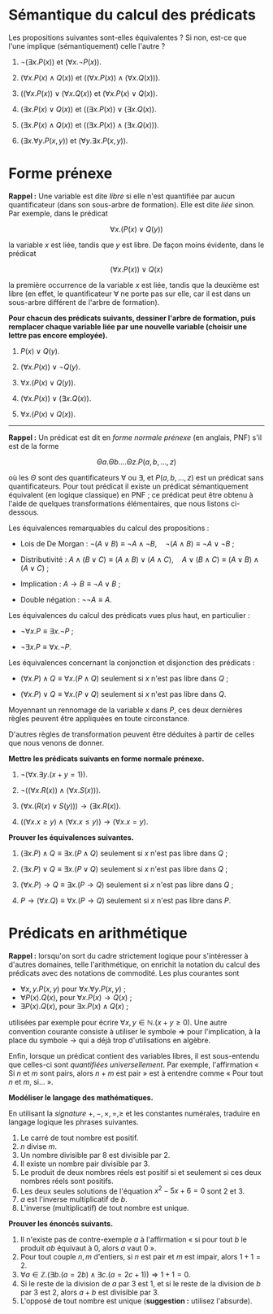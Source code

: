 # Sémantique du calcul des prédicats

Les propositions suivantes sont-elles équivalentes ? Si non, est-ce que l'une
implique (sémantiquement) celle l'autre ?

1. $\neg(\exists x. P(x))$ et $(\forall x. \neg P(x))$.

1. $(\forall x. P(x) \wedge Q(x))$ et $((\forall x. P(x)) \wedge (\forall x. Q(x)))$.

1. $((\forall x. P(x)) \vee (\forall x. Q(x))$ et $(\forall x. P(x) \vee Q(x))$.

1. $(\exists x. P(x) \vee Q(x))$ et $((\exists x. P(x)) \vee (\exists x. Q(x))$.

1. $(\exists x. P(x) \wedge Q(x))$ et $((\exists x. P(x)) \wedge (\exists x. Q(x)))$.

1. $(\exists x. \forall y. P(x,y))$ et $(\forall y. \exists x. P(x,y))$.


# Forme prénexe

**Rappel :** Une variable est dite *libre* si elle n'est quantifiée par aucun quantificateur (dans son sous-arbre de formation). Elle est dite *liée* sinon. Par exemple, dans le prédicat

$$\forall x. (P(x) \vee Q(y))$$

la variable $x$ est liée, tandis que $y$ est libre. De façon moins évidente, dans le prédicat

$$(\forall x. P(x)) \vee Q(x)$$

la première occurrence de la variable $x$ est liée, tandis que la deuxième est libre (en effet, le quantificateur $\forall$ ne porte pas sur elle, car il est dans un sous-arbre différent de l'arbre de formation).

**Pour chacun des prédicats suivants, dessiner l'arbre de formation, puis remplacer chaque variable liée par une nouvelle variable (choisir une lettre pas encore employée).**

1. $P(x) \vee Q(y)$.

1. $(\forall x. P(x)) \vee \neg Q(y)$.

1. $\forall x. (P(x) \vee Q(y))$.

1. $(\forall x. P(x)) \vee (\exists x. Q(x))$.

1. $\forall x. (P(x) \vee Q(x))$.

----

**Rappel :** Un prédicat est dit en *forme normale prénexe* (en anglais, PNF) s'il est de la forme

$$\Theta a. \Theta b. \dots \Theta z. P(a,b,\dots,z)$$

où les $\Theta$ sont des quantificateurs $\forall$ ou $\exists$, et $P(a,b,\dots,z)$ est un prédicat sans quantificateurs. Pour tout prédicat il existe un prédicat sémantiquement équivalent (en logique classique) en PNF ; ce prédicat peut être obtenu à l'aide de quelques transformations élémentaires, que nous listons ci-dessous.

Les équivalences remarquables du calcul des propositions :

- Lois de De Morgan : $\neg (A \vee B) \equiv \neg A \wedge \neg B, \quad \neg (A \wedge B) \equiv \neg A \vee \neg B$ ;

- Distributivité : $A \wedge (B \vee C) \equiv (A \wedge B) \vee (A \wedge C), \quad A \vee (B \wedge C) \equiv (A \vee B) \wedge (A \vee C)$ ;

- Implication : $A \to B \equiv \neg A \vee B$ ;

- Double négation : $\neg\neg A \equiv A$.


Les équivalences du calcul des prédicats vues plus haut, en particulier :

- $\neg\forall x.P \equiv \exists x.\neg P$ ;

- $\neg\exists x.P \equiv \forall x.\neg P$.


Les équivalences concernant la conjonction et disjonction des prédicats :

- $(\forall x. P) \wedge Q \equiv \forall x. (P \wedge Q)$ seulement si $x$ n'est pas libre dans $Q$ ;

- $(\forall x. P) \vee Q \equiv \forall x. (P \vee Q)$ seulement si $x$ n'est pas libre dans $Q$.

Moyennant un rennomage de la variable $x$ dans $P$, ces deux dernières règles peuvent être appliquées en toute circonstance.

D'autres règles de transformation peuvent être déduites à partir de celles que nous venons de donner.


**Mettre les prédicats suivants en forme normale prénexe.**

1. $\neg (\forall x. \exists y. (x + y = 1))$.

1. $\neg((\forall x. R(x)) \wedge (\forall x. S(x)))$.

1. $(\forall x. (R(x) \vee S(y))) \to (\exists x. R(x))$.

1. $((\forall x. x \ge y) \wedge (\forall x. x \le y)) \to (\forall x. x = y)$.


**Prouver les équivalences suivantes.**

1. $(\exists x. P) \wedge Q \equiv \exists x. (P \wedge Q)$ seulement si $x$ n'est pas libre dans $Q$ ;

1. $(\exists x. P) \vee Q \equiv \exists x. (P \vee Q)$ seulement si $x$ n'est pas libre dans $Q$ ;

1. $(\forall x. P) \to Q \equiv \exists x. (P \to Q)$ seulement si $x$ n'est pas libre dans $Q$ ;

1. $P \to (\forall x. Q) \equiv \forall x. (P \to Q)$ seulement si $x$ n'est pas libre dans $P$.


# Prédicats en arithmétique

**Rappel :** lorsqu'on sort du cadre strictement logique pour s'intéresser à d'autres domaines, telle l'arithmétique, on enrichit la notation du calcul des prédicats avec des notations de commodité. Les plus courantes sont

- $\forall x, y. P(x,y)$ pour $\forall x.\forall y. P(x,y)$ ;
- $\forall P(x). Q(x)$, pour $\forall x. P(x) \to Q(x)$ ;
- $\exists P(x). Q(x)$, pour $\exists x. P(x) \wedge Q(x)$ ;

utilisées par exemple pour écrire $\forall x,y \in \mathbb{N}. (x + y \ge 0)$. Une autre convention courante consiste à utiliser le symbole $\Rightarrow$ pour l'implication, à la place du symbole $\to$ qui a déjà trop d'utilisations en algèbre.

Enfin, lorsque un prédicat contient des variables libres, il est sous-entendu que celles-ci sont *quantifiées universellement*. Par exemple, l'affirmation « Si $n$ et $m$ sont pairs, alors $n+m$ est pair » est à entendre comme « Pour tout $n$ et $m$, si... ».

**Modéliser le langage des mathématiques.**

En utilisant la *signature* $+,-,\times,=,\ge$ et les constantes numérales, traduire en langage logique les phrases suivantes.

1. Le carré de tout nombre est positif.
1. $n$ divise $m$.
2. Un nombre divisible par 8 est divisible par 2.
3. Il existe un nombre pair divisible par 3.
4. Le produit de deux nombres réels est positif si et seulement si ces deux nombres réels sont positifs.
5. Les deux seules solutions de l'équation $x^2 - 5x + 6 = 0$ sont 2 et 3.
1. $a$ est l'inverse multiplicatif de $b$.
1. L'inverse (multiplicatif) de tout nombre est unique.

**Prouver les énoncés suivants.**

1. Il n'existe pas de contre-exemple $a$ à l'affirmation « si pour tout $b$ le produit $ab$ équivaut à 0, alors $a$ vaut 0 ».
1. Pour tout couple $n,m$ d'entiers, si $n$ est pair et $m$ est impair, alors $1+1=2$.
1. $\forall a\in\mathbb{Z}. (\exists b.(a = 2b) \wedge \exists c.(a = 2c+1)) \Rightarrow 1+1=0$.
1. Si le reste de la division de $a$ par 3 est 1, et si le reste de la division de $b$ par 3 est 2, alors $a+b$ est divisible par 3.
1. L'opposé de tout nombre est unique (**suggestion :** utilisez l'absurde).

